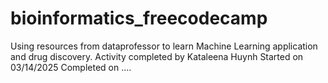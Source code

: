 # bioinformatics_freecodecamp
Using resources from dataprofessor to learn Machine Learning application and drug discovery.
Activity completed by Kataleena Huynh
Started on 03/14/2025
Completed on ....
